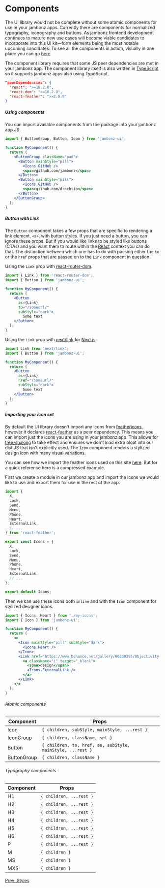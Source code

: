 # Components

The UI library would not be complete without some atomic components for use in your jambonz apps. Currently there are components for normalized typography, iconography and buttons. As jambonz frontend development continues to mature new use cases will become viable candidates to incorporate into this UI kit—form elements being the most notable upcoming candidates. To see all the components in action, visually in one place you can go [here](/jambonz-ui/).

The component library requires that some JS peer dependencies are met in your jambonz app. The component library itself is also written in [TypeScript](https://www.typescriptlang.org/) so it supports jambonz apps also using TypeScript.

```json
"peerDependencies": {
  "react": ">=18.2.0",
  "react-dom": ">=18.2.0",
  "react-feather": ">=2.0.9"
}
```

##### Using components

You can import available components from the package into your jambonz app JS.

```jsx
import { ButtonGroup, Button, Icon } from 'jambonz-ui';

function MyComponent() {
  return (
    <ButtonGroup className="pad">
      <Button mainStyle="pill">
        <Icons.GitHub />
        <span>github.com/jambonz</span>
      </Button>
      <Button mainStyle="pill">
        <Icons.GitHub />
        <span>github.com/drachtio</span>
      </Button>
    </ButtonGroup>
  );
}
```

##### Button with Link

The `Button` component takes a few props that are specific to rendering a link element, `<a>`, with button styles. If you just need a button, you can ignore these props. But if you would like links to be styled like buttons (CTAs) and you want them to route within the [React](https://reactjs.org/) context you can do that. The distinction between which one has to do with passing either the `to` or the `href` props that are passed on to the `Link` component in question.

Using the `Link` prop with [react-router-dom](https://reactrouter.com/docs/en/v6/components/link).

```jsx
import { Link } from 'react-router-dom';
import { Button } from 'jambonz-ui';

function MyComponent() {
  return (
    <Button
      as={Link}
      to="/someurl/"
      subStyle="dark">
        Some text
    </Button>
  );
}
```

Using the `Link` prop with [next/link](https://nextjs.org/docs/api-reference/next/link) for [Next.js](https://nextjs.org/).

```jsx
import Link from 'next/link';
import { Button } from 'jambonz-ui';

function MyComponent() {
  return (
    <Button
      as={Link}
      href="/someurl/"
      subStyle="dark">
        Some text
    </Button>
  );
}
```

##### Importing your icon set

By default the UI library doesn't import any icons from [feathericons](https://feathericons.com/), however it declares [react-feather](https://github.com/feathericons/react-feather) as a peer dependency. This means you can import just the icons you are using in your jambonz app. This allows for [tree-shaking](https://developer.mozilla.org/en-US/docs/Glossary/Tree_shaking) to take effect and ensures we don't load extra bloat into our dist JS that isn't explicitly used. The `Icon` component renders a stylized design icon with many visual variations.

You can see how we import the feather icons used on this site [here](https://github.com/jambonz/next-static-site/blob/main/src/components/icons.js). But for a quick reference here is a compressed example.

First we create a module in our jambonz app and import the icons we would like to use and export them for use in the rest of the app.

```jsx
import {
  X,
  Lock,
  Send,
  Menu,
  Phone,
  Heart,
  ExternalLink,
  // ...
} from 'react-feather';

export const Icons = {
  X,
  Lock,
  Send,
  Menu,
  Phone,
  Heart,
  ExternalLink,
  // ...
};

export default Icons;
```

Then we can use these icons both `inline` and with the `Icon` component for stylized designer icons.

```jsx
import { Icons, Heart } from './my-icons';
import { Icon } from 'jambonz-ui';

function MyComponent() {
  return (
    <>
      <Icon mainStyle="pill" subStyle="dark">
        <Icons.Heart />
      </Icon>
      <Link href="https://www.behance.net/gallery/60530395/Objectivity-Free-Font-Family">
        <a className="i" target="_blank">
          <span>design</span>
          <Icons.ExternalLink />
        </a>
      </Link>
    </>
  );
}
```

###### Atomic components

| Component | Props |
|-----------|-------|
| Icon | `{ children, subStyle, mainStyle, ...rest }` |
| IconGroup | `{ children, className, set }` |
| Button | `{ children, to, href, as, subStyle, mainStyle, ...rest }` |
| ButtonGroup | `{ children, className }` |

###### Typography components

| Component | Props |
|-----------|-------|
| H1 | `{ children, ...rest }` |
| H2 | `{ children, ...rest }` |
| H3 | `{ children, ...rest }` |
| H4 | `{ children, ...rest }` |
| H5 | `{ children, ...rest }` |
| H6 | `{ children, ...rest }` |
| P | `{ children, ...rest }` |
| M | `{ children }` |
| MS | `{ children }` |
| MXS | `{ children }` |

<p class="flex">
<a href="/docs/jambonz-ui/styles/">Prev: Styles</a>
<span>&nbsp;</span>
</p>